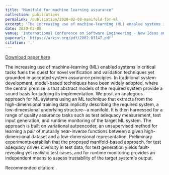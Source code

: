 ```yaml
---
title: "Manifold for machine learning assurance"
collection: publications
permalink: /publication/2020-02-08-manifold-for-ml
excerpt: 'The increasing use of machine-learning (ML) enabled systems in critical tasks fuels the quest for novel verification and validation techniques yet grounded in accepted system assurance principles. In traditional system development, model-based techniques have been widely adopted, where the central premise is that abstract models of the required system provide a sound basis for judging its implementation. We posit an analogous approach for ML systems using an ML technique that extracts from the high-dimensional training data implicitly describing the required system, a low-dimensional underlying structure--a manifold. It is then harnessed for a range of quality assurance tasks such as test adequacy measurement, test input generation, and runtime monitoring of the target ML system. The approach is built on variational autoencoder, an unsupervised method for learning a pair of mutually near-inverse functions between a given high-dimensional dataset and a low-dimensional representation. Preliminary experiments establish that the proposed manifold-based approach, for test adequacy drives diversity in test data, for test generation yields fault-revealing yet realistic test cases, and for runtime monitoring provides an independent means to assess trustability of the target system&apos;s output.'
date: 2020-02-08
venue: 'International Conference on Software Engineering - New Ideas and Emerging Results (ICSE-NIER) '
paperurl: 'https://arxiv.org/pdf/2002.03147.pdf'
citation: '.'
---
```


<a href='https://arxiv.org/pdf/2002.03147.pdf'>Download paper here</a>

The increasing use of machine-learning (ML) enabled systems in critical tasks fuels the quest for novel verification and validation techniques yet grounded in accepted system assurance principles. In traditional system development, model-based techniques have been widely adopted, where the central premise is that abstract models of the required system provide a sound basis for judging its implementation. We posit an analogous approach for ML systems using an ML technique that extracts from the high-dimensional training data implicitly describing the required system, a low-dimensional underlying structure--a manifold. It is then harnessed for a range of quality assurance tasks such as test adequacy measurement, test input generation, and runtime monitoring of the target ML system. The approach is built on variational autoencoder, an unsupervised method for learning a pair of mutually near-inverse functions between a given high-dimensional dataset and a low-dimensional representation. Preliminary experiments establish that the proposed manifold-based approach, for test adequacy drives diversity in test data, for test generation yields fault-revealing yet realistic test cases, and for runtime monitoring provides an independent means to assess trustability of the target system&apos;s output.

Recommended citation: .
